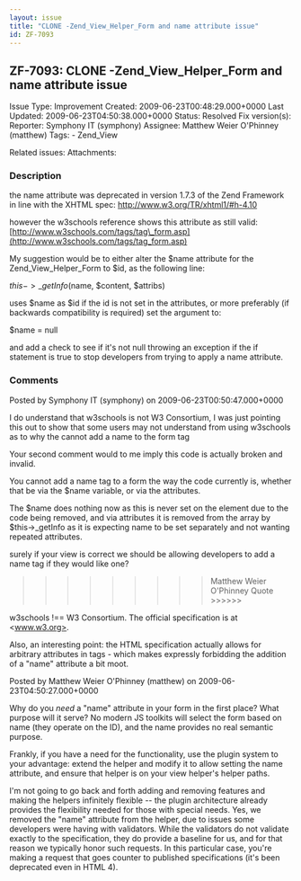 ```yaml
---
layout: issue
title: "CLONE -Zend_View_Helper_Form and name attribute issue"
id: ZF-7093
---
```


ZF-7093: CLONE -Zend\_View\_Helper\_Form and name attribute issue
-----------------------------------------------------------------

 Issue Type: Improvement Created: 2009-06-23T00:48:29.000+0000 Last Updated: 2009-06-23T04:50:38.000+0000 Status: Resolved Fix version(s): 
 Reporter:  Symphony IT (symphony)  Assignee:  Matthew Weier O'Phinney (matthew)  Tags: - Zend\_View
 
 Related issues: 
 Attachments: 
### Description

the name attribute was deprecated in version 1.7.3 of the Zend Framework in line with the XHTML spec: <http://www.w3.org/TR/xhtml1/#h-4.10>

however the w3schools reference shows this attribute as still valid: [http://www.w3schools.com/tags/tag\_form.asp](http://www.w3schools.com/tags/tag_form.asp)

My suggestion would be to either alter the $name attribute for the Zend\_View\_Helper\_Form to $id, as the following line:

$this->\_getInfo($name, $content, $attribs)

uses $name as $id if the id is not set in the attributes, or more preferably (if backwards compatibility is required) set the argument to:

$name = null

and add a check to see if it's not null throwing an exception if the if statement is true to stop developers from trying to apply a name attribute.

 

 

### Comments

Posted by Symphony IT (symphony) on 2009-06-23T00:50:47.000+0000

I do understand that w3schools is not W3 Consortium, I was just pointing this out to show that some users may not understand from using w3schools as to why the cannot add a name to the form tag

Your second comment would to me imply this code is actually broken and invalid.

You cannot add a name tag to a form the way the code currently is, whether that be via the $name variable, or via the attributes.

The $name does nothing now as this is never set on the element due to the code being removed, and via attributes it is removed from the array by $this->\_getInfo as it is expecting name to be set separately and not wanting repeated attributes.

surely if your view is correct we should be allowing developers to add a name tag if they would like one?

> > > > > > > > > Matthew Weier O'Phinney Quote >>>>>>

w3schools !== W3 Consortium. The official specification is at <www.w3.org>.

Also, an interesting point: the HTML specification actually allows for arbitrary attributes in tags - which makes expressly forbidding the addition of a "name" attribute a bit moot.

 

 

Posted by Matthew Weier O'Phinney (matthew) on 2009-06-23T04:50:27.000+0000

Why do you _need_ a "name" attribute in your form in the first place? What purpose will it serve? No modern JS toolkits will select the form based on name (they operate on the ID), and the name provides no real semantic purpose.

Frankly, if you have a need for the functionality, use the plugin system to your advantage: extend the helper and modify it to allow setting the name attribute, and ensure that helper is on your view helper's helper paths.

I'm not going to go back and forth adding and removing features and making the helpers infinitely flexible -- the plugin architecture already provides the flexibility needed for those with special needs. Yes, we removed the "name" attribute from the helper, due to issues some developers were having with validators. While the validators do not validate exactly to the specification, they do provide a baseline for us, and for that reason we typically honor such requests. In this particular case, you're making a request that goes counter to published specifications (it's been deprecated even in HTML 4).

 

 